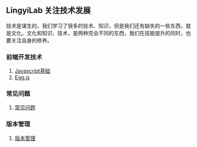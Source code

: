 ## LingyiLab 关注技术发展

技术是谋生的，我们学习了很多的技术、知识，但是我们还有缺失的一些东西，就是文化。文化和知识、技术，是两种完全不同的东西，我们在技能提升的同时，也要关注自身的修养。

### 前端开发技术
1. [Javascript基础](Javascript/index.md)
2. [Egg.js](frame/eggjs/index.md)

### 常见问题

1. [常见问题](qa/index.md)

### 版本管理

1. [版本管理](VersionControl/index.md)